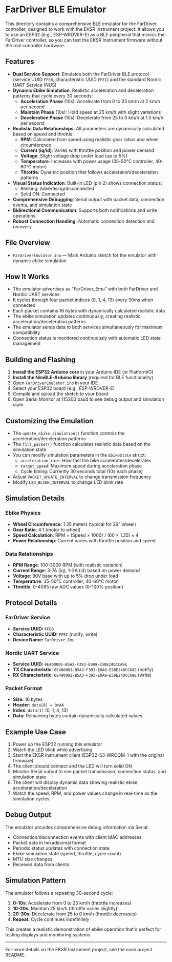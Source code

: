 # FarDriver BLE Emulator

This directory contains a comprehensive BLE emulator for the FarDriver controller, designed to work with the EKSR Instrument project. It allows you to use an ESP32 (e.g., ESP-WROVER-E) as a BLE peripheral that mimics the FarDriver controller, so you can test the EKSR Instrument firmware without the real controller hardware.

## Features
- **Dual Service Support**: Emulates both the FarDriver BLE protocol (service UUID `FFE0`, characteristic UUID `FFEC`) and the standard Nordic UART Service (NUS)
- **Dynamic Ebike Simulation**: Realistic acceleration and deceleration patterns that cycle every 30 seconds:
  - **Acceleration Phase** (10s): Accelerate from 0 to 25 km/h at 2 km/h per second
  - **Maintain Phase** (10s): Hold speed at 25 km/h with slight variations
  - **Deceleration Phase** (10s): Decelerate from 25 to 0 km/h at 1.5 km/h per second
- **Realistic Data Relationships**: All parameters are dynamically calculated based on speed and throttle:
  - **RPM**: Calculated from speed using realistic gear ratios and wheel circumference
  - **Current (iq/id)**: Varies with throttle position and power demand
  - **Voltage**: Slight voltage drop under load (up to 5%)
  - **Temperature**: Increases with power usage (35-50°C controller, 40-60°C motor)
  - **Throttle**: Dynamic position that follows acceleration/deceleration patterns
- **Visual Status Indication**: Built-in LED (pin 2) shows connection status:
  - Blinking: Advertising/disconnected
  - Solid ON: Connected
- **Comprehensive Debugging**: Serial output with packet data, connection events, and simulation state
- **Bidirectional Communication**: Supports both notifications and write operations
- **Robust Connection Handling**: Automatic connection detection and recovery

## File Overview
- `FarDriverEmulator.ino` — Main Arduino sketch for the emulator with dynamic ebike simulation

## How It Works
- The emulator advertises as "FarDriver_Emu" with both FarDriver and Nordic UART services
- It cycles through four packet indices (0, 1, 4, 13) every 30ms when connected
- Each packet contains 16 bytes with dynamically calculated realistic data
- The ebike simulation updates continuously, creating realistic acceleration/deceleration patterns
- The emulator sends data to both services simultaneously for maximum compatibility
- Connection status is monitored continuously with automatic LED state management

## Building and Flashing
1. **Install the ESP32 Arduino core** in your Arduino IDE (or PlatformIO)
2. **Install the NimBLE-Arduino library** (required for BLE functionality)
3. Open `FarDriverEmulator.ino` in your IDE
4. Select your ESP32 board (e.g., ESP-WROVER-E)
5. Compile and upload the sketch to your board
6. Open Serial Monitor at 115200 baud to see debug output and simulation state

## Customizing the Emulation
- The `update_ebike_simulation()` function controls the acceleration/deceleration patterns
- The `fill_packet()` function calculates realistic data based on the simulation state
- You can modify simulation parameters in the `EbikeState` struct:
  - `acceleration_rate`: How fast the bike accelerates/decelerates
  - `target_speed`: Maximum speed during acceleration phase
  - Cycle timing: Currently 30 seconds total (10s each phase)
- Adjust `PACKET_UPDATE_INTERVAL` to change transmission frequency
- Modify `LED_BLINK_INTERVAL` to change LED blink rate

## Simulation Details
### Ebike Physics
- **Wheel Circumference**: 1.35 meters (typical for 26" wheel)
- **Gear Ratio**: 4:1 (motor to wheel)
- **Speed Calculation**: RPM = (Speed × 1000) / (60 × 1.35) × 4
- **Power Relationship**: Current varies with throttle position and speed

### Data Relationships
- **RPM Range**: 100-3000 RPM (with realistic variation)
- **Current Range**: 3-7A (iq), 1-3A (id) based on power demand
- **Voltage**: 90V base with up to 5% drop under load
- **Temperature**: 35-50°C controller, 40-60°C motor
- **Throttle**: 0-4095 raw ADC values (0-100% position)

## Protocol Details
### FarDriver Service
- **Service UUID:** `FFE0`
- **Characteristic UUID:** `FFEC` (notify, write)
- **Device Name:** `FarDriver_Emu`

### Nordic UART Service
- **Service UUID:** `6E400001-B5A3-F393-E0A9-E50E24DCCA9E`
- **TX Characteristic:** `6E400003-B5A3-F393-E0A9-E50E24DCCA9E` (notify)
- **RX Characteristic:** `6E400002-B5A3-F393-E0A9-E50E24DCCA9E` (write)

### Packet Format
- **Size:** 16 bytes
- **Header:** `data[0] = 0xAA`
- **Index:** `data[1]` (0, 1, 4, 13)
- **Data:** Remaining bytes contain dynamically calculated values

## Example Use Case
1. Power up the ESP32 running this emulator
2. Watch the LED blink while advertising
3. Start the EKSR Instrument client (ESP32-S3-WROOM-1 with the original firmware)
4. The client should connect and the LED will turn solid ON
5. Monitor Serial output to see packet transmission, connection status, and simulation state
6. The client will display dynamic data showing realistic ebike acceleration/deceleration
7. Watch the speed, RPM, and power values change in real-time as the simulation cycles

## Debug Output
The emulator provides comprehensive debug information via Serial:
- Connection/disconnection events with client MAC addresses
- Packet data in hexadecimal format
- Periodic status updates with connection state
- Ebike simulation state (speed, throttle, cycle count)
- MTU size changes
- Received data from clients

## Simulation Pattern
The emulator follows a repeating 30-second cycle:
1. **0-10s**: Accelerate from 0 to 25 km/h (throttle increases)
2. **10-20s**: Maintain 25 km/h (throttle varies slightly)
3. **20-30s**: Decelerate from 25 to 0 km/h (throttle decreases)
4. **Repeat**: Cycle continues indefinitely

This creates a realistic demonstration of ebike operation that's perfect for testing displays and monitoring systems.

---

For more details on the EKSR Instrument project, see the main project README. 